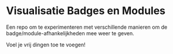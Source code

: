 # Visualisatie Badges en Modules

Een repo om te experimenteren met verschillende manieren om de badge/module-afhankelijkheden mee weer te geven.

Voel je vrij dingen toe te voegen!
